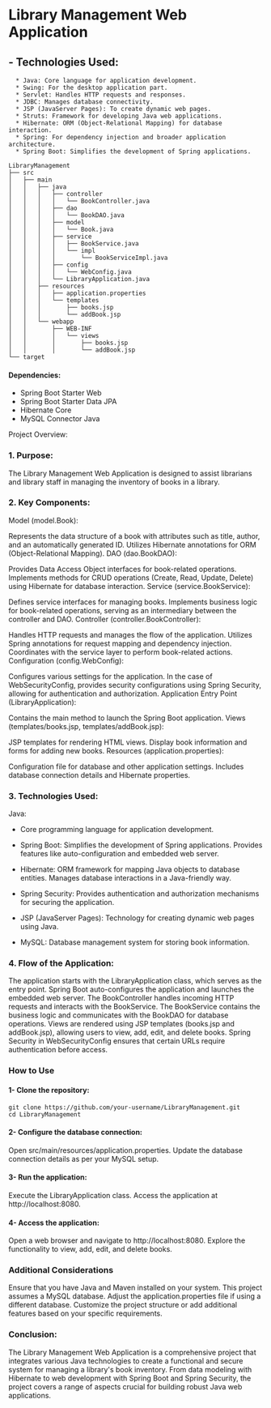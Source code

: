 # Library Management Web Application
## - Technologies Used:
      * Java: Core language for application development.
      * Swing: For the desktop application part.
      * Servlet: Handles HTTP requests and responses.
      * JDBC: Manages database connectivity.
      * JSP (JavaServer Pages): To create dynamic web pages.
      * Struts: Framework for developing Java web applications.
      * Hibernate: ORM (Object-Relational Mapping) for database interaction.
      * Spring: For dependency injection and broader application architecture.
      * Spring Boot: Simplifies the development of Spring applications.


```
LibraryManagement
├── src
│   ├── main
│   │   ├── java
│   │   │   ├── controller
│   │   │   │   └── BookController.java
│   │   │   ├── dao
│   │   │   │   └── BookDAO.java
│   │   │   ├── model
│   │   │   │   └── Book.java
│   │   │   ├── service
│   │   │   │   ├── BookService.java
│   │   │   │   └── impl
│   │   │   │       └── BookServiceImpl.java
│   │   │   ├── config
│   │   │   │   └── WebConfig.java
│   │   │   └── LibraryApplication.java
│   │   ├── resources
│   │   │   ├── application.properties
│   │   │   └── templates
│   │   │       ├── books.jsp
│   │   │       └── addBook.jsp
│   │   └── webapp
│   │       ├── WEB-INF
│   │       │   └── views
│   │       │       ├── books.jsp
│   │       │       └── addBook.jsp
└── target
```


#### Dependencies:
* Spring Boot Starter Web
* Spring Boot Starter Data JPA
* Hibernate Core
* MySQL Connector Java

Project Overview:

### 1. Purpose:

The Library Management Web Application is designed to assist librarians and library staff in managing the inventory of books in a library.

### 2. Key Components:

Model (model.Book):

Represents the data structure of a book with attributes such as title, author, and an automatically generated ID.
Utilizes Hibernate annotations for ORM (Object-Relational Mapping).
DAO (dao.BookDAO):

Provides Data Access Object interfaces for book-related operations.
Implements methods for CRUD operations (Create, Read, Update, Delete) using Hibernate for database interaction.
Service (service.BookService):

Defines service interfaces for managing books.
Implements business logic for book-related operations, serving as an intermediary between the controller and DAO.
Controller (controller.BookController):

Handles HTTP requests and manages the flow of the application.
Utilizes Spring annotations for request mapping and dependency injection.
Coordinates with the service layer to perform book-related actions.
Configuration (config.WebConfig):

Configures various settings for the application.
In the case of WebSecurityConfig, provides security configurations using Spring Security, allowing for authentication and authorization.
Application Entry Point (LibraryApplication):

Contains the main method to launch the Spring Boot application.
Views (templates/books.jsp, templates/addBook.jsp):

JSP templates for rendering HTML views.
Display book information and forms for adding new books.
Resources (application.properties):

Configuration file for database and other application settings.
Includes database connection details and Hibernate properties.

### 3. Technologies Used:

Java:

- Core programming language for application development.

- Spring Boot:
Simplifies the development of Spring applications.
Provides features like auto-configuration and embedded web server.

- Hibernate:
ORM framework for mapping Java objects to database entities.
Manages database interactions in a Java-friendly way.

- Spring Security:
Provides authentication and authorization mechanisms for securing the application.

- JSP (JavaServer Pages):
Technology for creating dynamic web pages using Java.

- MySQL:
Database management system for storing book information.

### 4. Flow of the Application:
The application starts with the LibraryApplication class, which serves as the entry point.
Spring Boot auto-configures the application and launches the embedded web server.
The BookController handles incoming HTTP requests and interacts with the BookService.
The BookService contains the business logic and communicates with the BookDAO for database operations.
Views are rendered using JSP templates (books.jsp and addBook.jsp), allowing users to view, add, edit, and delete books.
Spring Security in WebSecurityConfig ensures that certain URLs require authentication before access.

### How to Use
#### 1- Clone the repository:
```
git clone https://github.com/your-username/LibraryManagement.git
cd LibraryManagement
```

#### 2- Configure the database connection:

Open src/main/resources/application.properties.
Update the database connection details as per your MySQL setup.

#### 3- Run the application:

Execute the LibraryApplication class.
Access the application at http://localhost:8080.

#### 4- Access the application:

Open a web browser and navigate to http://localhost:8080.
Explore the functionality to view, add, edit, and delete books.

### Additional Considerations
Ensure that you have Java and Maven installed on your system.
This project assumes a MySQL database. Adjust the application.properties file if using a different database.
Customize the project structure or add additional features based on your specific requirements.

### Conclusion:
The Library Management Web Application is a comprehensive project that integrates various Java technologies to create a functional and secure system for managing a library's book inventory. From data modeling with Hibernate to web development with Spring Boot and Spring Security, the project covers a range of aspects crucial for building robust Java web applications.

